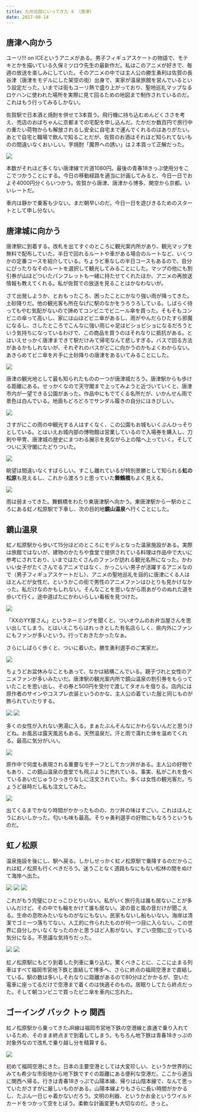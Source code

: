 ```yaml
---
title: 九州北部にいってきた 4 （唐津）
date: 2017-08-14
---
```


## 唐津へ向かう
ユーリ!!! on ICEというアニメがある。男子フィギュアスケートの物語で、モテキとかを描いている久保ミツロウ先生の最新作だ。私はこのアニメが好きで、毎週の放送を楽しみにしていた。そのアニメの中では主人公の勝生勇利は佐賀の長谷津（唐津をモデルにした架空の街）出身で、実家が温泉旅館を営んでいるという設定だった。いまでは街もユーリ熱で盛り上がっており、聖地巡礼マップなるロケハンに使われた場所を実際に見て回るための地図まで制作されているのだ。これはもう行ってみるしかない。

佐賀駅で日本酒と焼酎を併せて3本買う。飛行機に持ち込むめんどくささを考え、売店のおばちゃんに京都までの宅配を申し込んだ。たかだか数百円で旅行中の重たい荷物からも解放されるし安全に自宅まで運んでくれるのはありがたい。あとで自宅と職場で飲んで知ることだが、佐賀のお酒はそれほど知られてないものの間違いなくおいしい。芋焼酎「魔界への誘い」は２本買って正解だった。

![](https://photos.xar.sh/36519716116_87f6e1f671_h.jpg)

本数がそれほど多くない唐津線で片道1080円。最後の青春18きっぷ使用分をここでつかうことにする。今日の移動経路を適当に計画してみると、今日一日でおよそ4000円分くらいつかう。佐賀から唐津、唐津から博多、関空から京都。いいレートだ。

車内は静かで乗客も少ない。まだ朝早いのだ。今日一日を遊びきるためのスタートとして申し分ない。

## 唐津城に向かう
唐津駅に到着する。改札を出てすぐのところに観光案内所があり、観光マップを無料で配布していた。半日で回れるルートや車がある場合のルートなど、いくつかの定番コースを紹介している。ちょうど車なしの半日コースもあるので、自分にぴったりなそのルートを選択して観光してみることにした。マップの他にも割引券が山ほどついたパンフレットも一緒に持たせてくれたほか、アニメの再放送情報も教えてくれる。私が佐賀での放送を見ることはかなわないが。

さて出発しようか、とおもったころ、困ったことにかなり強い雨が降ってきた。土砂降りだ。他の観光客も所在なげに駅のなかをうろうろしている。しばらく待ってもやむ気配がないので諦めてコンビニでビニール傘を買った。そもそもコンビニの傘って高いし、家には山ほどビニ傘があるし、雨がやんだらひたすら邪魔になるし、さしたところでこんなに強い雨じゃ足はビショビショになるだろうという気持ちになっているわけで、この商品を買うのはそれなりに抵抗がある。とはいえせっかく唐津まできて駅だけみて帰宅なんて悲しすぎる。バスで回る方法があるかもしれないが、それぞれのバスがどこに向かうのかもよくわからない。あきらめてビニ傘を片手に土砂降りの唐津をあるいてみることにした。

![](https://photos.xar.sh/36397742482_47cf4596bf_h.jpg)

唐津の観光地として最も知られたものの一つが唐津城だろう。唐津駅からも歩ける距離にある。せっかくなので天守閣まで上ってみようと近づいていくと、唐津市内が一望できる公園があった。作品中にもでてくる名所だが、いかんせん雨で景色は白んでいる。地面もどろどろでサンダル履きの自分にはきびしい。

![](https://photos.xar.sh/35731195184_e1443031e5_h.jpg)

さすがにこの雨の中観光する人はすくなく、この公園もお城もいくぶんひっそりとしている。とはいえお城内部の博物館は営業しているので入場券を購入し、刀剣や甲冑、唐津城の歴史にまつわる展示を見ながら上の階へ上っていく。そしてついに天守閣にたどりついた。

![](https://photos.xar.sh/35731204964_4751bfa1d1_h.jpg)

眺望は間違いなくすばらしい。すこし離れているが特別景勝として知られる**虹の松原**も見えるし、これから渡ろうと思っていた**舞鶴橋**もよく見える。

![](https://photos.xar.sh/36427973191_3f904d72ec_h.jpg)

雨は弱まってきた。舞鶴橋をわたり東唐津駅へ向かう。東唐津駅から一駅のところにある虹ノ松原駅で下車し、次の目的地**鏡山温泉**へ行くことにした。

## 鏡山温泉
虹ノ松原駅から歩いて15分ほどのところにモデルとなった温泉施設がある。実際は旅館ではないが、建物のかたちや食堂で提供されている料理は作品中で大いに参考にされており、いまではたくさんのファンが訪れる観光名所になった。かわいい女子がたくさんでるアニメではなく、かっこいい男子が活躍するアニメなので（男子フィギュアスケートだし）、アニメの聖地巡礼を目的に唐津にくる人はほとんどが女性だ。というかこの街で男性のアニメファンはひとりも見かけなかった。私だけなのかもしれない。そんなことを思いながら雨あがりのぬれた道を歩いて行く。途中道ばたにかわいらしい看板を見つけた。

![](https://photos.xar.sh/36519743926_781fe9ca3b_b.jpg)

「XXのYY屋さん」というネーミングを聞くと、ついオウムのお弁当屋さんを思い出してしまう。とはいえこちらはれっきとした有名店らしく、県内外にファンにもファンが多いという。行っておきたかったなぁ。

さらにしばらく歩くと、ついに着いた。勝生勇利選手のご実家だ。

![](https://photos.xar.sh/36397750352_f1ad0e05e2_h.jpg)

ちょうどお盆休みなこともあって、なかは結構こんでいる。親子づれと女性のアニメファンが多いみたいだ。唐津駅の観光案内所で鏡山温泉の割引券をもらっていたことを思い出し、その券と500円を受付で渡してタオルを借りる。店内には原作者のサインやコスプレ衣装というのかな、主人公の着ていた服と同じものが飾られていたりする。

![](https://photos.xar.sh/35731216974_032bca352f_b.jpg)
![](https://photos.xar.sh/35756759903_acfedfcf51_b.jpg)

多くの女性が入れない男湯に入る。まぁたぶんそんなにかわらないんだと思うけどね。お風呂は露天風呂もある。天然温泉だ。汗と雨で濡れた体を温めてくれる。最高に気分がいい。

![](https://photos.smugmug.com/photos/i-QQnMcnp/0/c16d5113/X2/i-QQnMcnp-X2.jpg)

原作中で何度も表現される重要なモチーフとしてカツ丼がある。主人公の好物でもあり、この鏡山温泉の食堂でも飛ぶように売れている。事実、私がこれを食べているあいだじゅうひっきりなしに注文されていた。多くは女性の観光客だ。ちょうど昼時だし私も注文してみた。

![](https://photos.smugmug.com/photos/i-w76S8BW/0/1d2bb0d8/X2/i-w76S8BW-X2.jpg)

出てくるまでかなり時間がかかったものの、カツ丼の味はすごい。これはほんとうにおいしかった。匂いも味も最高。そりゃ勇利選手の好物にもなろうというものだ。

## 虹ノ松原
温泉施設を後にし、駅へ戻る。しかしせっかく虹ノ松原駅で乗降するのだからこれは虹ノ松原も行くべきだろう。迷うことなく道路もなにもない松林の間をぬけて海岸へ出た。

![](https://photos.xar.sh/36519753546_f7ecec02e2_h.jpg)
![](https://photos.xar.sh/36519749006_4e0c47b68c_b.jpg)
![](https://photos.xar.sh/36566179545_bb5890e324_b.jpg)

これがもう完璧にひとっこひとりいない。私がいく旅行先は誰も居ないことが多いんだけど、その中でも輪をかけて誰も居ない。波の音と風の音だけが聞こえる。生命の息吹みたいなものがなにもない。民家もないし船もいない。海岸は清潔でゴミ一つ落ちてない。人工的に作られたものが何一つ目に入らない。この世界に自分しかいなくなったのかと思うほど人影がない。すごい空間に立っている気分になる。不思議な気持ちだった。

![](https://photos.xar.sh/36566187755_1ec60956a4_h.jpg)
![](https://photos.xar.sh/36566191485_3acb2e4a8e_h.jpg)

虹ノ松原駅にもどり到着した列車に乗り込む。驚くべきことに、ここに止まる列車はすべて福岡市営地下鉄と直結して博多へ、さらに終点の福岡空港まで直結している。駅の数は多いしそれなりに距離があるので80分ほどかかるが、空いた電車に座ってるだけで空港まで着くのは快適そのもの。居眠りしてたら終点だった。そして朝コンビニで買ったビニ傘を車内に忘れた。

## ゴーイング バック トゥ 関西
虹ノ松原駅から乗ってきたJR線は福岡市営地下鉄の空港線と直通で乗り入れているため、そのまま終点まで到着してしまう。もちろん地下鉄は青春18きっぷの対象外なので改札で乗り越し分を精算する。

![](https://photos.xar.sh/35731232794_fac6c87e9c_h.jpg)

初めて福岡空港にきた。日本の主要空港としては大変珍しい、というか世界的にみても希少な市街地から地下鉄ですぐの距離にある便利な空港だ。ここから適当に関西へ帰る。行きは青春18きっぷで山陽本線、帰りは山陰本線で、なんて思っていたがさすがに厳しいものがある。山陽本線よりもさらに長い時間がかかるし、たぶん一日じゃ着かないだろう。文明の利器、というかお金というワイルドカードをつかって空をとぼう。柔軟な計画変更も大切なのだ。きっと。
